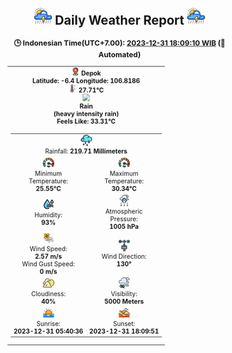 # <h1 align='center'><img height='40' src='images/cloud.png'> Daily Weather Report <img height='40' src='images/cloud.png'></h1>
<h3 align='center'>🕒 Indonesian Time(UTC+7.00): <u>2023-12-31 18:09:10 WIB</u> (🤖Automated)</h3>

<table align='center'>
<tr>
<td align='center'><img src='images/placeholder.png' height='18'> <b>Depok</b><br><b>Latitude: -6.4 Longitude: 106.8186</b><br><img src='images/thermometer.png' height='18'> <b>27.71°C</b><br><img src='https://openweathermap.org/img/w/10d.png' height='50'><br><b>Rain</b><br><b>(heavy intensity rain)</b><br><b>Feels Like: 33.31°C</b></td>
</tr>
<td>
<table>
<tr>
<td align=center colspan=2><img src=images/rain.png height=25><br>Rainfall: <b>219.71 Millimeters</b></td>
</tr>
<tr>
<td align='center'><img src='images/fast.png' height='25'><br>Minimum<br>Temperature:<br><b>25.55°C</b></td>
<td align='center'><img src='images/fast.png' height='25'><br>Maximum<br>Temperature:<br><b>30.34°C</b></td>
</tr>
<tr>
<td align='center'><img src='images/humidity.png' height='25'><br>Humidity:<br><b>93%</b></td>
<td align='center'><img src='images/atmospheric.png' height='25'><br>Atmospheric<br>Pressure:<br><b>1005 hPa</b></td>
</tr>
<tr>
<td align='center'><img src='images/air-flow.png' height='25'><br>Wind Speed:<br><b>2.57 m/s</b><br>Wind Gust Speed:<br><b>0 m/s</b></td>
<td align='center'><img src='images/anemometer.png' height='25'><br>Wind Direction:<br><b>130°</b></td>
</tr>
<tr>
<td align='center'><img src='images/cloudy.png' height='25'><br>Cloudiness:<br><b>40%</b></td>
<td align='center'><img src='images/low-visibility.png' height='25'><br>Visibility:<br><b>5000 Meters</b></td>
</tr>
<tr>
<td align='center'><img src='images/sunrise.png' height='25'><br>Sunrise:<br><b>2023-12-31 05:40:36</b></td>
<td align='center'><img src='images/sunsets.png' height='25'><br>Sunset:<br><b>2023-12-31 18:09:51</b></td>
</tr>
</table>
</table>
